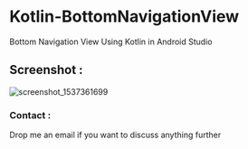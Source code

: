 # Kotlin-BottomNavigationView

Bottom Navigation View Using Kotlin in Android Studio

## Screenshot :
![screenshot_1537361699](https://user-images.githubusercontent.com/10756609/45768074-783a5480-bc59-11e8-8611-1b2b51578baf.png)

### Contact :

Drop me an email if you want to discuss anything further
